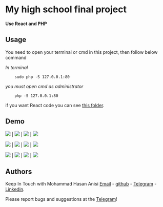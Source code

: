 My high school final project
=============================================================
**Use React and PHP**

Usage
-------------
You need to open your terminal or cmd in this project, then follow below command

*In terminal*
```shell
    sudo php -S 127.0.0.1:80
```

*you must open cmd as administrator*
```shell
    php -S 127.0.0.1:80
```



if you want React code you can see [this folder](./front_end_react_code).

Demo
---------------------

![](https://github.com/mohammadhasananisi/tehran-general-hospital/blob/main/demo_img/photo_1.png?raw=true)  |  ![](https://github.com/mohammadhasananisi/tehran-general-hospital/blob/main/demo_img/photo_2.png?raw=true) | ![](https://github.com/mohammadhasananisi/tehran-general-hospital/blob/main/demo_img/photo_3.png?raw=true) | ![](https://github.com/mohammadhasananisi/tehran-general-hospital/blob/main/demo_img/photo_4.png?raw=true)

![](https://github.com/mohammadhasananisi/tehran-general-hospital/blob/main/demo_img/photo_5.png?raw=true)  |  ![](https://github.com/mohammadhasananisi/tehran-general-hospital/blob/main/demo_img/photo_6.png?raw=true) | ![](https://github.com/mohammadhasananisi/tehran-general-hospital/blob/main/demo_img/photo_7.png?raw=true) | ![](https://github.com/mohammadhasananisi/tehran-general-hospital/blob/main/demo_img/photo_8.png?raw=true)

![](https://github.com/mohammadhasananisi/tehran-general-hospital/blob/main/demo_img/photo_9.png?raw=true)  |  ![](https://github.com/mohammadhasananisi/tehran-general-hospital/blob/main/demo_img/photo_10.png?raw=true) | ![](https://github.com/mohammadhasananisi/tehran-general-hospital/blob/main/demo_img/photo_11.png?raw=true) | ![](https://github.com/mohammadhasananisi/tehran-general-hospital/blob/main/demo_img/photo_12.png?raw=true)


Authors
-------

Keep In Touch with Mohammad Hasan Anisi [Email](mailto:mohammadhasananisiqom@gmail.com) - [github](https://github.com/mohammadhasananisi) - [Telegram](https://t.me/mohammadhasananisi) - [Linkedin](https://linkedin.com/in/mohammadhasan-anisi-159757202).

Please report bugs and suggestions at the [Telegram](https://t.me/mohammadhasananisi)!